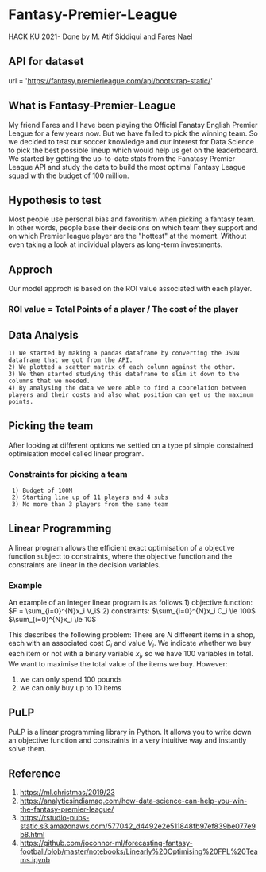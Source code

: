 # Fantasy-Premier-League
HACK KU 2021- Done by M. Atif Siddiqui and Fares Nael

## API for dataset
url = 'https://fantasy.premierleague.com/api/bootstrap-static/'

## What is Fantasy-Premier-League
My friend Fares and I have been playing the Official Fanatsy English Premier League for a few years now. But we have failed to pick the winning team. So we decided
to test our soccer knowledge and our interest for Data Science to pick the best possible lineup which would help us get on the leaderboard. 
We started by getting the up-to-date stats from the Fanatasy Premier League API and study the data to build the most optimal Fantasy League squad with the budget of 
100 million. 

## Hypothesis to test 
Most people use personal bias and favoritism when picking a fantasy team. In other words, people base their decisions on which team they support and on which Premier league player are the "hottest" at the moment. Without even taking a look at individual players as long-term investments. 

## Approch
Our model approch is based on the ROI value associated with each player. 
### ROI value = Total Points of a player / The cost of the player 

## Data Analysis 
    1) We started by making a pandas dataframe by converting the JSON dataframe that we got from the API. 
    2) We plotted a scatter matrix of each column against the other.  
    3) We then started studying this dataframe to slim it down to the columns that we needed. 
    4) By analysing the data we were able to find a coorelation between players and their costs and also what position can get us the maximum points. 
  
## Picking the team 
After looking at different options we settled on a type pf simple constained optimisation model called linear program. 
### Constraints for picking a team
     1) Budget of 100M
     2) Starting line up of 11 players and 4 subs
     3) No more than 3 players from the same team
                          
## Linear Programming 
A linear program allows the efficient exact optimisation of a objective function subject to constraints, where the objective function and the constraints are linear in the decision variables. 

### Example
An example of an integer linear program is as follows
    1) objective function: $F = \sum_{i=0}^{N}x_i V_i$
    2) constraints: $\sum_{i=0}^{N}x_i C_i \le 100$
             $\sum_{i=0}^{N}x_i \le 10$

This describes the following problem: There are $N$ different items in a shop, each with an associated cost $C_i$ and value $V_i$. We indicate whether we buy each item or not with a binary variable $x_i$, so we have 100 variables in total. We want to maximise the total value of the items we buy. However:
  1) we can only spend 100 pounds
  2) we can only buy up to 10 items

## PuLP
PuLP is a linear programming library in Python. It allows you to write down an objective function and constraints in a very intuitive way and instantly solve them.

## Reference 
1) https://ml.christmas/2019/23
2) https://analyticsindiamag.com/how-data-science-can-help-you-win-the-fantasy-premier-league/
3) https://rstudio-pubs-static.s3.amazonaws.com/577042_d4492e2e511848fb97ef839be077e9b8.html
4) https://github.com/joconnor-ml/forecasting-fantasy-football/blob/master/notebooks/Linearly%20Optimising%20FPL%20Teams.ipynb
